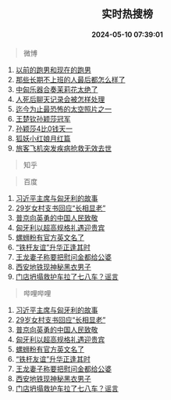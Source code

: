 <div align="center"><h2>实时热搜榜</h2><h4>2024-05-10 07:39:01</h4></div>

> 微博  

1. [以前的跑男和现在的跑男](https://s.weibo.com/weibo?q=%23%E4%BB%A5%E5%89%8D%E7%9A%84%E8%B7%91%E7%94%B7%E5%92%8C%E7%8E%B0%E5%9C%A8%E7%9A%84%E8%B7%91%E7%94%B7%23&t=31&band_rank=1&Refer=top)<br />
2. [那些长期不上班的人最后都怎么样了](https://s.weibo.com/weibo?q=%23%E9%82%A3%E4%BA%9B%E9%95%BF%E6%9C%9F%E4%B8%8D%E4%B8%8A%E7%8F%AD%E7%9A%84%E4%BA%BA%E6%9C%80%E5%90%8E%E9%83%BD%E6%80%8E%E4%B9%88%E6%A0%B7%E4%BA%86%23&t=31&band_rank=2&Refer=top)<br />
3. [中匈乐器合奏茉莉花太绝了](https://s.weibo.com/weibo?q=%23%E4%B8%AD%E5%8C%88%E4%B9%90%E5%99%A8%E5%90%88%E5%A5%8F%E8%8C%89%E8%8E%89%E8%8A%B1%E5%A4%AA%E7%BB%9D%E4%BA%86%23&t=31&band_rank=3&Refer=top)<br />
4. [人死后聊天记录会被怎样处理](https://s.weibo.com/weibo?q=%23%E4%BA%BA%E6%AD%BB%E5%90%8E%E8%81%8A%E5%A4%A9%E8%AE%B0%E5%BD%95%E4%BC%9A%E8%A2%AB%E6%80%8E%E6%A0%B7%E5%A4%84%E7%90%86%23&t=31&band_rank=4&Refer=top)<br />
5. [迄今为止最恐怖的太空照片之一](https://s.weibo.com/weibo?q=%E8%BF%84%E4%BB%8A%E4%B8%BA%E6%AD%A2%E6%9C%80%E6%81%90%E6%80%96%E7%9A%84%E5%A4%AA%E7%A9%BA%E7%85%A7%E7%89%87%E4%B9%8B%E4%B8%80&t=31&band_rank=5&Refer=top)<br />
6. [王楚钦孙颖莎冠军](https://s.weibo.com/weibo?q=%23%E7%8E%8B%E6%A5%9A%E9%92%A6%E5%AD%99%E9%A2%96%E8%8E%8E%E5%86%A0%E5%86%9B%23&t=31&band_rank=6&Refer=top)<br />
7. [孙颖莎4比0钱天一](https://s.weibo.com/weibo?q=%23%E5%AD%99%E9%A2%96%E8%8E%8E4%E6%AF%940%E9%92%B1%E5%A4%A9%E4%B8%80%23&t=31&band_rank=7&Refer=top)<br />
8. [狐妖小红娘月红篇](https://s.weibo.com/weibo?q=%E7%8B%90%E5%A6%96%E5%B0%8F%E7%BA%A2%E5%A8%98%E6%9C%88%E7%BA%A2%E7%AF%87&t=31&band_rank=8&Refer=top)<br />
9. [旅客飞机突发疾病抢救无效去世](https://s.weibo.com/weibo?q=%23%E6%97%85%E5%AE%A2%E9%A3%9E%E6%9C%BA%E7%AA%81%E5%8F%91%E7%96%BE%E7%97%85%E6%8A%A2%E6%95%91%E6%97%A0%E6%95%88%E5%8E%BB%E4%B8%96%23&t=31&band_rank=9&Refer=top)<br />

> 知乎  


> 百度  

1. [习近平主席与匈牙利的故事](https://www.baidu.com/s?wd=%E4%B9%A0%E8%BF%91%E5%B9%B3%E4%B8%BB%E5%B8%AD%E4%B8%8E%E5%8C%88%E7%89%99%E5%88%A9%E7%9A%84%E6%95%85%E4%BA%8B&sa=fyb_news&rsv_dl=fyb_news)<br />
2. [29岁女村支书回应“长相显老”](https://www.baidu.com/s?wd=29%E5%B2%81%E5%A5%B3%E6%9D%91%E6%94%AF%E4%B9%A6%E5%9B%9E%E5%BA%94%E2%80%9C%E9%95%BF%E7%9B%B8%E6%98%BE%E8%80%81%E2%80%9D&sa=fyb_news&rsv_dl=fyb_news)<br />
3. [普京向英勇的中国人民致敬](https://www.baidu.com/s?wd=%E6%99%AE%E4%BA%AC%E5%90%91%E8%8B%B1%E5%8B%87%E7%9A%84%E4%B8%AD%E5%9B%BD%E4%BA%BA%E6%B0%91%E8%87%B4%E6%95%AC&sa=fyb_news&rsv_dl=fyb_news)<br />
4. [匈牙利以超高规格礼遇迎贵宾](https://www.baidu.com/s?wd=%E5%8C%88%E7%89%99%E5%88%A9%E4%BB%A5%E8%B6%85%E9%AB%98%E8%A7%84%E6%A0%BC%E7%A4%BC%E9%81%87%E8%BF%8E%E8%B4%B5%E5%AE%BE&sa=fyb_news&rsv_dl=fyb_news)<br />
5. [螺蛳粉有官方英文名了](https://www.baidu.com/s?wd=%E8%9E%BA%E8%9B%B3%E7%B2%89%E6%9C%89%E5%AE%98%E6%96%B9%E8%8B%B1%E6%96%87%E5%90%8D%E4%BA%86&sa=fyb_news&rsv_dl=fyb_news)<br />
6. [“铁杆友谊”升华正逢其时](https://www.baidu.com/s?wd=%E2%80%9C%E9%93%81%E6%9D%86%E5%8F%8B%E8%B0%8A%E2%80%9D%E5%8D%87%E5%8D%8E%E6%AD%A3%E9%80%A2%E5%85%B6%E6%97%B6&sa=fyb_news&rsv_dl=fyb_news)<br />
7. [王龙妻子称要把慰问金都给公婆](https://www.baidu.com/s?wd=%E7%8E%8B%E9%BE%99%E5%A6%BB%E5%AD%90%E7%A7%B0%E8%A6%81%E6%8A%8A%E6%85%B0%E9%97%AE%E9%87%91%E9%83%BD%E7%BB%99%E5%85%AC%E5%A9%86&sa=fyb_news&rsv_dl=fyb_news)<br />
8. [西安地铁现神秘黑衣男子](https://www.baidu.com/s?wd=%E8%A5%BF%E5%AE%89%E5%9C%B0%E9%93%81%E7%8E%B0%E7%A5%9E%E7%A7%98%E9%BB%91%E8%A1%A3%E7%94%B7%E5%AD%90&sa=fyb_news&rsv_dl=fyb_news)<br />
9. [门店坍塌救护车拉了七八车？谣言](https://www.baidu.com/s?wd=%E9%97%A8%E5%BA%97%E5%9D%8D%E5%A1%8C%E6%95%91%E6%8A%A4%E8%BD%A6%E6%8B%89%E4%BA%86%E4%B8%83%E5%85%AB%E8%BD%A6%EF%BC%9F%E8%B0%A3%E8%A8%80&sa=fyb_news&rsv_dl=fyb_news)<br />

> 哔哩哔哩  

1. [习近平主席与匈牙利的故事](https://www.baidu.com/s?wd=%E4%B9%A0%E8%BF%91%E5%B9%B3%E4%B8%BB%E5%B8%AD%E4%B8%8E%E5%8C%88%E7%89%99%E5%88%A9%E7%9A%84%E6%95%85%E4%BA%8B&sa=fyb_news&rsv_dl=fyb_news)<br />
2. [29岁女村支书回应“长相显老”](https://www.baidu.com/s?wd=29%E5%B2%81%E5%A5%B3%E6%9D%91%E6%94%AF%E4%B9%A6%E5%9B%9E%E5%BA%94%E2%80%9C%E9%95%BF%E7%9B%B8%E6%98%BE%E8%80%81%E2%80%9D&sa=fyb_news&rsv_dl=fyb_news)<br />
3. [普京向英勇的中国人民致敬](https://www.baidu.com/s?wd=%E6%99%AE%E4%BA%AC%E5%90%91%E8%8B%B1%E5%8B%87%E7%9A%84%E4%B8%AD%E5%9B%BD%E4%BA%BA%E6%B0%91%E8%87%B4%E6%95%AC&sa=fyb_news&rsv_dl=fyb_news)<br />
4. [匈牙利以超高规格礼遇迎贵宾](https://www.baidu.com/s?wd=%E5%8C%88%E7%89%99%E5%88%A9%E4%BB%A5%E8%B6%85%E9%AB%98%E8%A7%84%E6%A0%BC%E7%A4%BC%E9%81%87%E8%BF%8E%E8%B4%B5%E5%AE%BE&sa=fyb_news&rsv_dl=fyb_news)<br />
5. [螺蛳粉有官方英文名了](https://www.baidu.com/s?wd=%E8%9E%BA%E8%9B%B3%E7%B2%89%E6%9C%89%E5%AE%98%E6%96%B9%E8%8B%B1%E6%96%87%E5%90%8D%E4%BA%86&sa=fyb_news&rsv_dl=fyb_news)<br />
6. [“铁杆友谊”升华正逢其时](https://www.baidu.com/s?wd=%E2%80%9C%E9%93%81%E6%9D%86%E5%8F%8B%E8%B0%8A%E2%80%9D%E5%8D%87%E5%8D%8E%E6%AD%A3%E9%80%A2%E5%85%B6%E6%97%B6&sa=fyb_news&rsv_dl=fyb_news)<br />
7. [王龙妻子称要把慰问金都给公婆](https://www.baidu.com/s?wd=%E7%8E%8B%E9%BE%99%E5%A6%BB%E5%AD%90%E7%A7%B0%E8%A6%81%E6%8A%8A%E6%85%B0%E9%97%AE%E9%87%91%E9%83%BD%E7%BB%99%E5%85%AC%E5%A9%86&sa=fyb_news&rsv_dl=fyb_news)<br />
8. [西安地铁现神秘黑衣男子](https://www.baidu.com/s?wd=%E8%A5%BF%E5%AE%89%E5%9C%B0%E9%93%81%E7%8E%B0%E7%A5%9E%E7%A7%98%E9%BB%91%E8%A1%A3%E7%94%B7%E5%AD%90&sa=fyb_news&rsv_dl=fyb_news)<br />
9. [门店坍塌救护车拉了七八车？谣言](https://www.baidu.com/s?wd=%E9%97%A8%E5%BA%97%E5%9D%8D%E5%A1%8C%E6%95%91%E6%8A%A4%E8%BD%A6%E6%8B%89%E4%BA%86%E4%B8%83%E5%85%AB%E8%BD%A6%EF%BC%9F%E8%B0%A3%E8%A8%80&sa=fyb_news&rsv_dl=fyb_news)<br />
